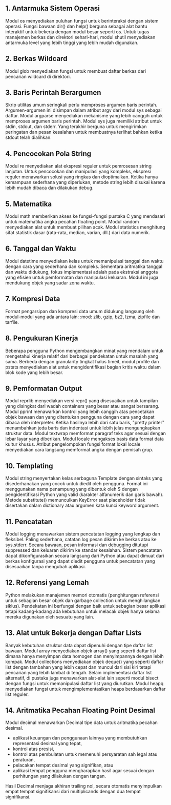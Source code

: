 ## 1. Antarmuka Sistem Operasi
Modul os menyediakan puluhan fungsi untuk berinteraksi dengan sistem operasi. Fungsi bawaan dir() dan help() berguna sebagai alat bantu interaktif untuk bekerja dengan modul besar seperti os.
Untuk tugas manajemen berkas dan direktori sehari-hari, modul shutil menyediakan antarmuka level yang lebih tinggi yang lebih mudah digunakan.

## 2. Berkas Wildcard
Modul glob menyediakan fungsi untuk membuat daftar berkas dari pencarian wildcard di direktori.

## 3. Baris Perintah Berargumen
Skrip utilitas umum seringkali perlu memproses argumen baris perintah. Argumen-argumen ini disimpan dalam atribut argv dari modul sys sebagai daftar. 
Modul argparse menyediakan mekanisme yang lebih canggih untuk memproses argumen baris perintah. 
Modul sys juga memiliki atribut untuk stdin, stdout, dan stderr. Yang terakhir berguna untuk mengirimkan peringatan dan pesan kesalahan untuk membuatnya terlihat bahkan ketika stdout telah dialihkan.
 
## 4. Pencocokan Pola String
Modul re menyediakan alat ekspresi reguler untuk pemrosesan string lanjutan. Untuk pencocokan dan manipulasi yang kompleks, ekspresi reguler menawarkan solusi yang ringkas dan dioptimalkan. Ketika hanya kemampuan sederhana yang diperlukan, metode string lebih disukai karena lebih mudah dibaca dan dilakukan debug.

## 5. Matematika 
Modul math memberikan akses ke fungsi-fungsi pustaka C yang mendasari untuk matematika angka pecahan floating point.
Modul random menyediakan alat untuk membuat pilihan acak.
Modul statistics menghitung sifat statistik dasar (rata-rata, median, varian, dll.) dari data numerik.

## 6. Tanggal dan Waktu
Modul datetime menyediakan kelas untuk memanipulasi tanggal dan waktu dengan cara yang sederhana dan kompleks. Sementara aritmatika tanggal dan waktu didukung, fokus implementasi adalah pada ekstraksi anggota yang efisien untuk pemformatan dan manipulasi keluaran. Modul ini juga mendukung objek yang sadar zona waktu.
 
## 7. Kompresi Data
Format pengarsipan dan kompresi data umum didukung langsung oleh modul-modul yang ada antara lain: :mod: zlib, gzip, bz2, lzma, zipfile dan tarfile.

## 8. Pengukuran Kinerja
Beberapa pengguna Python mengembangkan minat yang mendalam untuk mengetahui kinerja relatif dari berbagai pendekatan untuk masalah yang sama. Berbeda dengan granularity tingkat halus timeit, modul profile dan pstats menyediakan alat untuk mengidentifikasi bagian kritis waktu dalam blok kode yang lebih besar.
 
## 9. Pemformatan Output
Modul reprlib menyediakan versi repr() yang disesuaikan untuk tampilan yang disingkat dari wadah containers yang besar atau sangat bersarang.
Modul pprint menawarkan kontrol yang lebih canggih atas pencetakan objek bawaan dan yang ditentukan pengguna dengan cara yang dapat dibaca oleh interpreter. Ketika hasilnya lebih dari satu baris, "pretty printer" menambahkan jeda baris dan indentasi untuk lebih jelas mengungkapkan struktur data.
Modul textwrap memformat paragraf teks agar sesuai dengan lebar layar yang diberikan.
Modul locale mengakses basis data format data kultur khusus. Atribut pengelompokan fungsi format lokal locale menyediakan cara langsung memformat angka dengan pemisah grup.

## 10. Templating
Modul string menyertakan kelas serbaguna Template dengan sintaks yang disederhanakan yang cocok untuk diedit oleh pengguna. Format ini menggunakan nama penampung yang dibentuk oleh $ dengan pengidentifikasi Python yang valid (karakter alfanumerik dan garis bawah). Metode substitute() memunculkan KeyError saat placeholder tidak disertakan dalam dictionary atau argumen kata kunci keyword argument.

## 11. Pencatatan
Modul logging menawarkan sistem pencatatan logging yang lengkap dan fleksibel. Paling sederhana, catatan log pesan dikirim ke berkas atau ke sys.stderr. Secara bawaan, pesan informasi dan debugging ditutupi suppressed dan keluaran dikirim ke standar kesalahan. Sistem pencatatan dapat dikonfigurasikan secara langsung dari Python atau dapat dimuat dari berkas konfigurasi yang dapat diedit pengguna untuk pencatatan yang disesuaikan tanpa mengubah aplikasi.
 
## 12. Referensi yang Lemah
Python melakukan manajemen memori otomatis (penghitungan referensi untuk sebagian besar objek dan garbage collection untuk menghilangkan siklus). Pendekatan ini berfungsi dengan baik untuk sebagian besar aplikasi tetapi kadang-kadang ada kebutuhan untuk melacak objek hanya selama mereka digunakan oleh sesuatu yang lain.

## 13. Alat untuk Bekerja dengan Daftar Lists
Banyak kebutuhan struktur data dapat dipenuhi dengan tipe daftar list bawaan. Modul array menyediakan objek array() yang seperti daftar list dimana hanya menyimpan data homogen dan menyimpannya dengan lebih kompak.
Modul collections menyediakan objek deque() yang seperti daftar list dengan tambahan yang lebih cepat dan muncul dari sisi kiri tetapi pencarian yang lebih lambat di tengah.
Selain implementasi daftar list alternatif, di pustaka juga menawarkan alat-alat lain seperti modul bisect dengan fungsi untuk memanipulasi daftar list yang diurutkan.
Modul heapq menyediakan fungsi untuk mengimplementasikan heaps berdasarkan daftar list reguler.

## 14. Aritmatika Pecahan Floating Point Desimal 
Modul decimal menawarkan Decimal tipe data untuk aritmatika pecahan desimal.

* aplikasi keuangan dan penggunaan lainnya yang membutuhkan representasi desimal yang tepat,
* kontrol atas presisi,
* kontrol atas pembulatan untuk memenuhi persyaratan sah legal atau peraturan,
* pelacakan tempat desimal yang signifikan, atau
* aplikasi tempat pengguna mengharapkan hasil agar sesuai dengan perhitungan yang dilakukan dengan tangan.

Hasil Decimal menjaga akhiran trailing nol, secara otomatis menyimpulkan empat tempat signifikansi dari multiplicands dengan dua tempat signifikansi.
